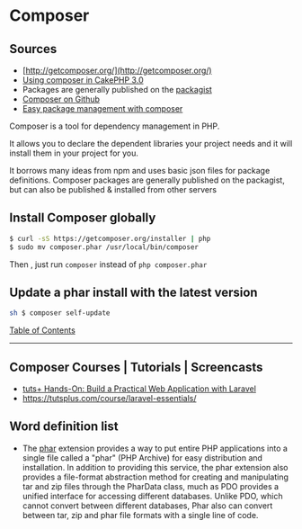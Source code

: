 
# Composer

## Sources
* [http://getcomposer.org/](http://getcomposer.org/)
* [Using composer in CakePHP 3.0](http://mark-story.com/posts/view/using-composer-in-cakephp-3-0)
* Packages are generally published on the [packagist](https://packagist.org/)
* [Composer on Github](https://github.com/composer/composer/blob/master/README.md)
* [Easy package management with composer](http://net.tutsplus.com/tutorials/php/easy-package-management-with-composer/)

Composer is a tool for dependency management in PHP.

It allows you to declare the dependent libraries your project needs and it will install them in your project for you.

It borrows many ideas from npm and uses basic json files for package definitions.
Composer packages are generally published on the packagist, but can also be published & installed from other servers


## Install Composer globally

```sh
$ curl -sS https://getcomposer.org/installer | php
$ sudo mv composer.phar /usr/local/bin/composer
```
Then , just run `composer` instead of `php composer.phar`

## Update a phar install with the latest version

```sh
sh $ composer self-update
```

[Table of Contents](TABLE-OF-CONTENTS.md#)

-------------------


## Composer Courses | Tutorials | Screencasts
* [tuts+ Hands-On: Build a Practical Web Application with Laravel](https://tutsplus.com/course/hands-on-building-a-practical-web-application-with-laravel/)
* https://tutsplus.com/course/laravel-essentials/


## Word definition list

* The [phar](http://www.php.net/manual/en/intro.phar.php) extension provides a way to put entire PHP applications into a single file called a "phar" (PHP Archive) for easy distribution and installation. In addition to providing this service, the phar extension also provides a file-format abstraction method for creating and manipulating tar and zip files through the PharData class, much as PDO provides a unified interface for accessing different databases. Unlike PDO, which cannot convert between different databases, Phar also can convert between tar, zip and phar file formats with a single line of code.